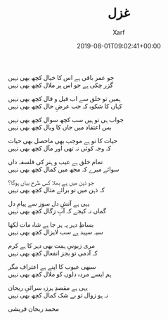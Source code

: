 ﻿---
id: 216
title: غزل
date: 2019-08-01T09:02:41+00:00
author: Xarf
layout: post
guid: https://chashm-e-afreen.000webhostapp.com/?p=216
image: 'https://res.cloudinary.com/dm7h7e8xj/image/upload/c_fill,h_399,w_760/v1501268554/sunrise_ttb9nk.jpg'
permalink: '/2019/08/%d8%ba%d8%b2%d9%84-10'
category: 'Ghazaliyat'
---
<span style="font-family: mehr;">جو عمر باقی ہے اس کا خیال کچھ بھی نہیں</span>  
<span style="font-family: mehr;">گزر چکی ہے جو اس پر ملال کچھ بھی نہیں</span>

<span style="font-family: mehr;">ہمیں تو خلق سے اب قیل و قال کچھ بھی نہیں</span>  
<span style="font-family: mehr;">کہاں کا شکوہ کہ جب عرضِ حال کچھ بھی نہیں</span>

<span style="font-family: mehr;">جواب ہی تو ہیں سب کچھ سوال کچھ بھی نہیں</span>  
<span style="font-family: mehr;">بس اعتقاد میں جاں کا وبال کچھ بھی نہیں</span>

<span style="font-family: mehr;">حیات کا تو ہے موجب بھی ماحصل بھی حیات</span>  
<span style="font-family: mehr;">کہ وجہ کوئی نہ تھی اور مآل کچھ بھی نہیں</span>

<span style="font-family: mehr;">تمام خلق ہے عیب و ہنر کی فلسفہ داں</span>  
<span style="font-family: mehr;">سوائے میرے کہ مجھ میں کمال کچھ بھی نہیں</span>

<span style="font-family: mehr;">جو ذہن میں ہے بھلا کس طرح بیاں ہوگا؟</span>  
<span style="font-family: mehr;">کہ ذہن میں تو برائے مثال کچھ بھی نہیں</span>

<span style="font-family: mehr;">یہی ہے آتشِ دل سوز سے پیامِ دل</span>  
<span style="font-family: mehr;">گماں نہ کیجے کہ آبِ زگال کچھ بھی نہیں</span>

<span style="font-family: mehr;">بساطِ دہر پہ ہر جا ہے شاہ مات لکھا</span>  
<span style="font-family: mehr;">سیہ سپید ہے سب لایزال کچھ بھی نہیں</span>

<span style="font-family: mehr;">مری زبونیِ ہمت بھی دہر کا ہے کرم</span>  
<span style="font-family: mehr;">کہ آدمی تو بجز انفعال کچھ بھی نہیں</span>

<span style="font-family: mehr;">سبھی عیوب کا اپنے ہے اعتراف مگر</span>  
<span style="font-family: mehr;">ہم ایسے مردہ دلوں کو ملال کچھ بھی نہیں</span>

<span style="font-family: mehr;">یہی ہے مقصدِ ہرزہ سرائیِ ریحان</span>  
<span style="font-family: mehr;">نہ ہو زوال تو بے شک کمال کچھ بھی نہیں</span>

<span style="font-family: mehr;">محمد ریحان قریشی</span>